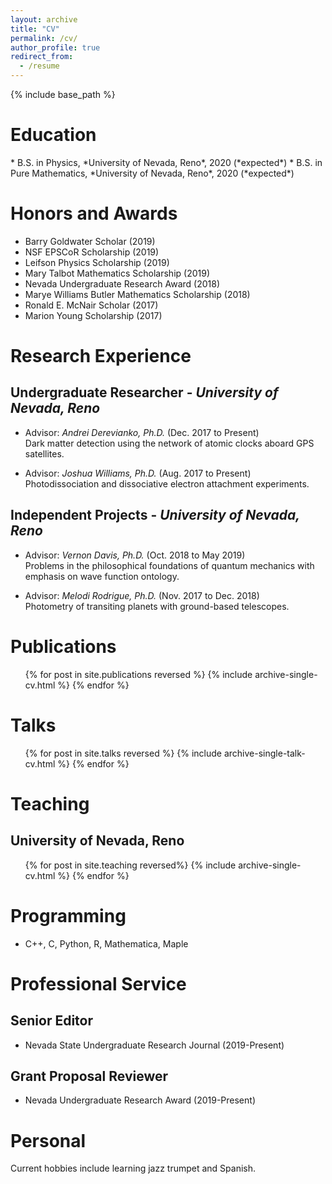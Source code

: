 ```yaml
---
layout: archive
title: "CV"
permalink: /cv/
author_profile: true
redirect_from:
  - /resume
---
```


{% include base_path %}
<br />
<h1>Education</h1>
* B.S. in Physics, *University of Nevada, Reno*, 2020 (*expected*)
* B.S. in Pure Mathematics, *University of Nevada, Reno*, 2020 (*expected*)

Honors and Awards
======
* Barry Goldwater Scholar (2019)
* NSF EPSCoR Scholarship (2019)
* Leifson Physics Scholarship (2019)
* Mary Talbot Mathematics Scholarship (2019)
* Nevada Undergraduate Research Award (2018)
* Marye Williams Butler Mathematics Scholarship (2018)
* Ronald E. McNair Scholar (2017)
* Marion Young Scholarship (2017)

Research Experience
======
## Undergraduate Researcher - *University of Nevada, Reno*

* Advisor: *Andrei Derevianko, Ph.D.* (Dec. 2017 to Present)<br />
Dark matter detection using the network of atomic clocks aboard GPS satellites.

* Advisor: *Joshua Williams, Ph.D.* (Aug. 2017 to Present)<br />
Photodissociation and dissociative electron attachment experiments.

## Independent Projects - *University of Nevada, Reno*

* Advisor: *Vernon Davis, Ph.D.* (Oct. 2018 to May 2019)<br />
Problems in the philosophical foundations of quantum mechanics with emphasis on wave function ontology.

* Advisor: *Melodi Rodrigue, Ph.D.* (Nov. 2017 to Dec. 2018)<br />
Photometry of transiting planets with ground-based telescopes.


  
Publications
======

  <ul>{% for post in site.publications reversed %} 
    {% include archive-single-cv.html %} 
  {% endfor %}</ul> 
  
Talks
======

  <ul>{% for post in site.talks reversed %} 
  {% include archive-single-talk-cv.html %} 
  {% endfor %}</ul> 
  
Teaching
======
## University of Nevada, Reno

 <ul>{% for post in site.teaching reversed%} 
   {% include archive-single-cv.html %} 
   {% endfor %}</ul> 
  
Programming
======
* C++, C, Python, R, Mathematica, Maple
  
Professional Service
======
## Senior Editor
* Nevada State Undergraduate Research Journal (2019-Present)

## Grant Proposal Reviewer
* Nevada Undergraduate Research Award (2019-Present)


Personal
======
Current hobbies include learning jazz trumpet and Spanish.
